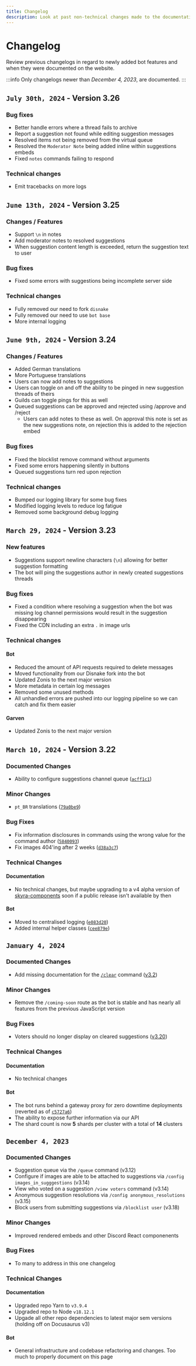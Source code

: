 ```yaml
---
title: Changelog
description: Look at past non-technical changes made to the documentation.
---
```


# Changelog
Review previous changelogs in regard to newly added bot features and when they were documented on the website.

:::info
Only changelogs newer than _December 4, 2023_, are documented.
:::

## `July 30th, 2024` - Version 3.26

### Bug fixes

- Better handle errors where a thread fails to archive
- Report a suggestion not found while editing suggestion messages
- Resolved items not being removed from the virtual queue
- Resolved the `Moderator Note` being added inline within suggestions embeds
- Fixed `notes` commands failing to respond

### Technical changes

- Emit tracebacks on more logs

## `June 13th, 2024` - Version 3.25

### Changes / Features

- Support `\n` in notes
- Add moderator notes to resolved suggestions
- When suggestion content length is exceeded, return the suggestion text to user

### Bug fixes

-  Fixed some errors with suggestions being incomplete server side

### Technical changes

- Fully removed our need to fork `disnake`
- Fully removed our need to use `bot base`
- More internal logging

## `June 9th, 2024` - Version 3.24

### Changes / Features

- Added German translations
- More Portuguese translations
- Users can now add notes to suggestions
- Users can toggle on and off the ability to be pinged in new suggestion threads of theirs
- Guilds can toggle pings for this as well
- Queued suggestions can be approved and rejected using /approve and /reject
    - Users can add notes to these as well. On approval this note is set as the new suggestions note, on rejection this is added to the rejection embed

### Bug fixes

- Fixed the blocklist remove command without arguments
- Fixed some errors happening silently in buttons
- Queued suggestions turn red upon rejection

### Technical changes

- Bumped our logging library for some bug fixes
- Modified logging levels to reduce log fatigue
- Removed some background debug logging

## `March 29, 2024` - Version 3.23

### New features

- Suggestions support newline characters (`\n`) allowing for better suggestion formatting
- The bot will ping the suggestions author in newly created suggestions threads

### Bug fixes

- Fixed a condition where resolving a suggestion when the bot was missing log channel permissions would result in the suggestion disappearing
- Fixed the CDN including an extra `.` in image urls

### Technical changes

#### Bot

- Reduced the amount of API requests required to delete messages
- Moved functionality from our Disnake fork into the bot 
- Updated Zonis to the next major version
- More metadata in certain log messages
- Removed some unused methods
- All unhandled errors are pushed into our logging pipeline so we can catch and fix them easier

#### Garven

- Updated Zonis to the next major version

## `March 10, 2024` - Version 3.22

### Documented Changes
- Ability to configure suggestions channel queue ([`acff1c1`](https://github.com/suggestionsbot/suggestions-bot/pull/75/commits/acff1c12711b4d16a932549a95d12d5c0724bfdc))

### Minor Changes
- `pt_BR` translations ([`79a0be9`](https://github.com/suggestionsbot/suggestions-bot/pull/75/commits/79a0be99eaaea785b20ae0380adcd41b761b926f))

### Bug Fixes
- Fix information disclosures in commands using the wrong value for the command author ([`5840093`](https://github.com/suggestionsbot/suggestions-bot/pull/75/commits/584009376f51621e524521ab8ef971a25de70698))
- Fix images 404'ing after 2 weeks ([`d38a3c7`](https://github.com/suggestionsbot/suggestions-bot/pull/75/commits/d38a3c7a22cc91e77d4c827dd363a111e8f89e24))

### Technical Changes

#### Documentation
- No technical changes, but maybe upgrading to a v4 alpha version of [skyra-components](https://github.com/skyra-project/discord-components/blob/main/packages/core/UPGRADING-TO-V4.md) soon if a public release isn't available by then

#### Bot
- Moved to centralised logging ([`e083d20`](https://github.com/suggestionsbot/suggestions-bot/pull/75/commits/e083d20492d7c8c258f5d5664f029de1339cd794))
- Added internal helper classes ([`cee879e`](https://github.com/suggestionsbot/suggestions-bot/pull/75/commits/cee879ebde7c7cb325e64095fa7a128f92f672f2))

## `January 4, 2024`

### Documented Changes
- Add missing documentation for the [`/clear`](../../docs/commands#clear-command) command ([v3.2](https://github.com/suggestionsbot/suggestions-bot/issues/1))

### Minor Changes
- Remove the `/coming-soon` route as the bot is stable and has nearly all features from the previous JavaScript version

### Bug Fixes
- Voters should no longer display on cleared suggestions ([v3.20](https://github.com/suggestionsbot/suggestions-bot/pull/70/))

### Technical Changes

#### Documentation
- No technical changes

#### Bot
- The bot runs behind a gateway proxy for zero downtime deployments (reverted as of [`c5727a6`](https://github.com/suggestionsbot/suggestions-bot/commit/c5727a6658c8f2dd5f1daf631fb9cd7e2a75bf1f))
- The ability to expose further information via our API
- The shard count is now **5** shards per cluster with a total of **14** clusters

## `December 4, 2023`

### Documented Changes
- Suggestion queue via the `/queue` command (v3.12)
- Configure if images are able to be attached to suggestions via `/config images_in_sugggestions` (v3.14)
- View who voted on a suggestion `/view voters` command (v3.14)
- Anonymous suggestion resolutions via `/config anonymous_resolutions` (v3.15)
- Block users from submitting suggestions via `/blocklist user` (v3.18)

### Minor Changes
- Improved rendered embeds and other Discord React componenents

### Bug Fixes
- To many to address in this one changelog

### Technical Changes

#### Documentation
- Upgraded repo Yarn to `v3.9.4`
- Upgraded repo to Node `v18.12.1`
- Upgade all other repo dependencies to latest major sem versions (holding off on Docusaurus v3)

#### Bot
- General infrastructure and codebase refactoring and changes. Too much to properly document on this page